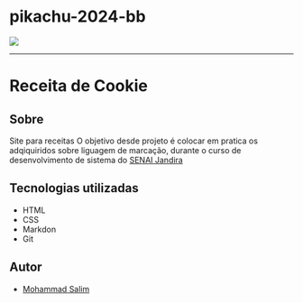 # pikachu-2024-bb

![](./Captura%20de%20Tela%202024-09-06%20às%2014.51.40.png)

---
# Receita de Cookie
## Sobre
Site para receitas
O objetivo desde projeto é colocar em pratica os adqiquiridos sobre 
liguagem de marcação, durante o curso de desenvolvimento de sistema
do [SENAI Jandira](https://sp.senai.br/unidade/jandira/)


## Tecnologias utilizadas
- HTML
- CSS
- Markdon
- Git

## Autor
- [Mohammad Salim](https://www.linkedin.com/in/mohammad-salim-197481320/?originalSubdomain=br)